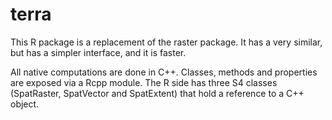 # terra

This R package is a replacement of the raster package. It has a very similar, but has a simpler interface, and it is faster.

All native computations are done in C++. Classes, methods and properties are exposed via a Rcpp module. The R side has three S4 classes (SpatRaster, SpatVector and SpatExtent) that hold a reference to a C++ object. 

